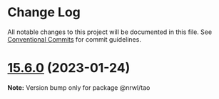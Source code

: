 # Change Log

All notable changes to this project will be documented in this file.
See [Conventional Commits](https://conventionalcommits.org) for commit guidelines.

# [15.6.0](https://github.com/nrwl/nx/compare/15.5.1...15.6.0) (2023-01-24)

**Note:** Version bump only for package @nrwl/tao
